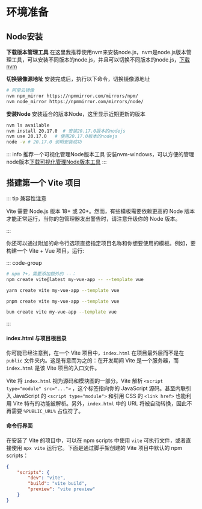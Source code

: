 # 环境准备

## Node安装

**下载版本管理工具**
在这里我推荐使用nvm来安装node.js，nvm是node.js版本管理工具，可以安装不同版本的node.js，并且可以切换不同版本的node.js，[下载nvm](https://github.com/coreybutler/nvm-windows#readme)

**切换镜像源地址**
安装完成后，执行以下命令，切换镜像源地址

```bash [NPM]
# 阿里云镜像
nvm npm_mirror https://npmmirror.com/mirrors/npm/
nvm node_mirror https://npmmirror.com/mirrors/node/
```

**安装Node**
安装适合的版本Node，这里显示近期更新的版本

```bash [NPM]
nvm ls available
nvm install 20.17.0  # 安装20.17.0版本的nodejs
nvm use 20.17.0   # 使用20.17.0版本的nodejs
node -v # 20.17.0 说明安装成功
```

::: info 推荐一个可视化管理Node版本工具
安装nvm-windows，可以方便的管理node版本[下载可视化管理Node版本工具](https://github.com/1111mp/nvm-desktop/releases)
:::

## 搭建第一个 Vite 项目

::: tip 兼容性注意

Vite 需要 Node.js 版本 18+ 或 20+。然而，有些模板需要依赖更高的 Node 版本才能正常运行，当你的包管理器发出警告时，请注意升级你的
Node 版本。

:::

你还可以通过附加的命令行选项直接指定项目名称和你想要使用的模板。例如，要构建一个 Vite + Vue 项目，运行:

::: code-group

```bash [NPM]
# npm 7+，需要添加额外的 --：
npm create vite@latest my-vue-app -- --template vue
```

```bash [Yarn]
yarn create vite my-vue-app --template vue
```

```bash [PNPM]
pnpm create vite my-vue-app --template vue
```

```bash [Bun]
bun create vite my-vue-app --template vue
```
:::

#### index.html 与项目根目录

你可能已经注意到，在一个 Vite 项目中，`index.html` 在项目最外层而不是在 `public` 文件夹内。这是有意而为之的：在开发期间 Vite
是一个服务器，而 `index.html` 是该 Vite 项目的入口文件。

Vite 将 `index.html` 视为源码和模块图的一部分。Vite 解析 `<script type="module" src="...">` ，这个标签指向你的 JavaScript
源码。甚至内联引入 JavaScript 的 `<script type="module">` 和引用 CSS 的 `<link href>` 也能利用 Vite
特有的功能被解析。另外，`index.html` 中的 URL 将被自动转换，因此不再需要 `%PUBLIC_URL%` 占位符了。

#### 命令行界面

在安装了 Vite 的项目中，可以在 npm scripts 中使用 `vite` 可执行文件，或者直接使用 `npx vite` 运行它。下面是通过脚手架创建的
Vite 项目中默认的 npm scripts：

```json
{
    "scripts": {
        "dev": "vite",
        "build": "vite build",
        "preview": "vite preview"
    }
}
```
